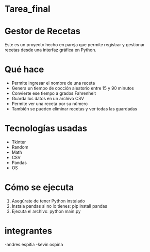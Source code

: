# Tarea_final
# Gestor de Recetas

Este es un proyecto hecho en pareja que permite registrar y gestionar recetas desde una interfaz gráfica en Python.

# Qué hace

- Permite ingresar el nombre de una receta
- Genera un tiempo de cocción aleatorio entre 15 y 90 minutos
- Convierte ese tiempo a grados Fahrenheit
- Guarda los datos en un archivo CSV
- Permite ver una receta por su número
- También se pueden eliminar recetas y ver todas las guardadas

# Tecnologías usadas

- Tkinter
- Random
- Math
- CSV
- Pandas
- OS

# Cómo se ejecuta

1. Asegúrate de tener Python instalado
2. Instala pandas si no lo tienes: pip install pandas
3. Ejecuta el archivo: python main.py


# integrantes
-andres espitia
-kevin ospina
